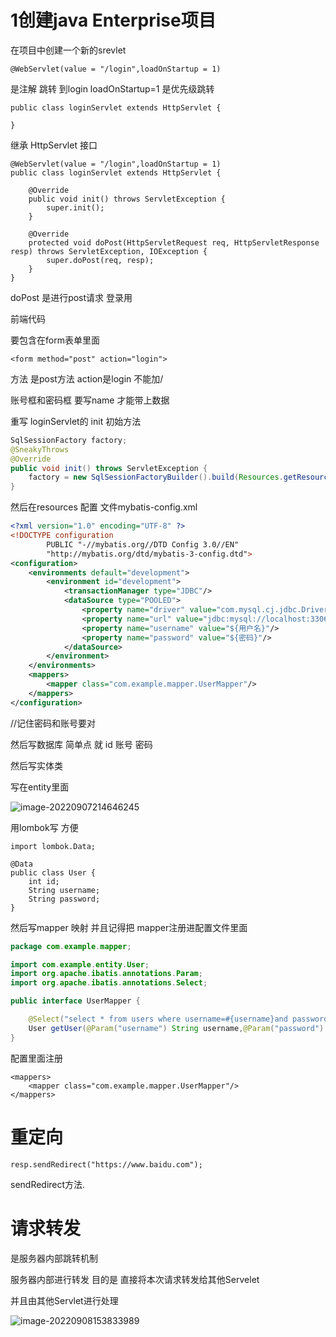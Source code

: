 # 1创建java Enterprise项目





在项目中创建一个新的srevlet

```
@WebServlet(value = "/login",loadOnStartup = 1)
```

是注解  跳转  到login    loadOnStartup=1 是优先级跳转



```
public class loginServlet extends HttpServlet {
    
}
```

继承 HttpServlet 接口



```
@WebServlet(value = "/login",loadOnStartup = 1)
public class loginServlet extends HttpServlet {

    @Override
    public void init() throws ServletException {
        super.init();
    }

    @Override
    protected void doPost(HttpServletRequest req, HttpServletResponse resp) throws ServletException, IOException {
        super.doPost(req, resp);
    }
}
```

doPost 是进行post请求 登录用



前端代码



要包含在form表单里面

```
<form method="post" action="login">
```

方法 是post方法  action是login  不能加/



账号框和密码框 要写name 才能带上数据





重写 loginServlet的 init 初始方法

```java
SqlSessionFactory factory;
@SneakyThrows
@Override
public void init() throws ServletException {
    factory = new SqlSessionFactoryBuilder().build(Resources.getResourceAsReader("mybatis-config.xml"));
}
```



然后在resources 配置  文件mybatis-config.xml



```xml
<?xml version="1.0" encoding="UTF-8" ?>
<!DOCTYPE configuration
        PUBLIC "-//mybatis.org//DTD Config 3.0//EN"
        "http://mybatis.org/dtd/mybatis-3-config.dtd">
<configuration>
    <environments default="development">
        <environment id="development">
            <transactionManager type="JDBC"/>
            <dataSource type="POOLED">
                <property name="driver" value="com.mysql.cj.jdbc.Driver"/>
                <property name="url" value="jdbc:mysql://localhost:3306/study"/>
                <property name="username" value="${用户名}"/>
                <property name="password" value="${密码}"/>
            </dataSource>
        </environment>
    </environments>
    <mappers>
        <mapper class="com.example.mapper.UserMapper"/>
    </mappers>
</configuration>
```

//记住密码和账号要对





然后写数据库 简单点 就 id  账号  密码  

然后写实体类

写在entity里面

![image-20220907214646245](C:\Users\yn\AppData\Roaming\Typora\typora-user-images\image-20220907214646245.png)





用lombok写  方便

```
import lombok.Data;

@Data
public class User {
    int id;
    String username;
    String password;
}
```



然后写mapper 映射  并且记得把 mapper注册进配置文件里面



```java
package com.example.mapper;

import com.example.entity.User;
import org.apache.ibatis.annotations.Param;
import org.apache.ibatis.annotations.Select;

public interface UserMapper {

    @Select("select * from users where username=#{username}and password=#{password}")
    User getUser(@Param("username") String username,@Param("password") String password);
}
```



配置里面注册

```
<mappers>
    <mapper class="com.example.mapper.UserMapper"/>
</mappers>
```











#  重定向



```
resp.sendRedirect("https://www.baidu.com");
```

sendRedirect方法.



# 请求转发



是服务器内部跳转机制

服务器内部进行转发  目的是 直接将本次请求转发给其他Servelet

并且由其他Servlet进行处理



![image-20220908153833989](C:\Users\yn\AppData\Roaming\Typora\typora-user-images\image-20220908153833989.png)

